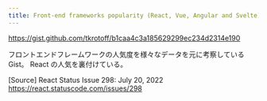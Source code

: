 ```yaml
---
title: Front-end frameworks popularity (React, Vue, Angular and Svelte)
---
```


https://gist.github.com/tkrotoff/b1caa4c3a185629299ec234d2314e190

フロントエンドフレームワークの人気度を様々なデータを元に考察している Gist。
React の人気を裏付けている。

[Source]
React Status Issue 298: July 20, 2022
https://react.statuscode.com/issues/298

